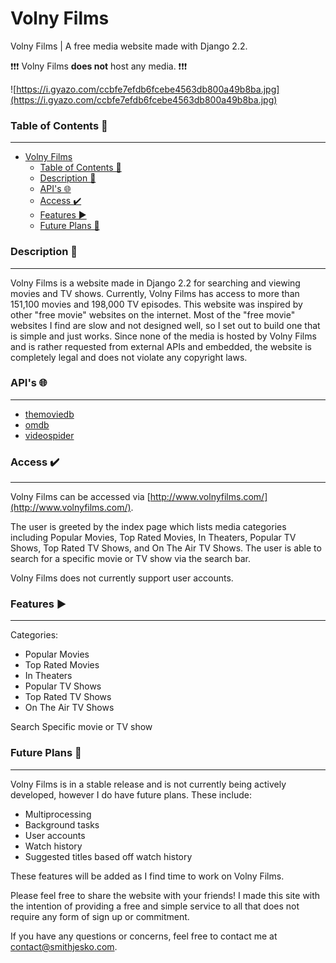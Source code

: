 # Volny Films

Volny Films | A free media website made with Django 2.2.

❗❗❗ Volny Films **does not** host any media. ❗❗❗

![https://i.gyazo.com/ccbfe7efdb6fcebe4563db800a49b8ba.jpg](https://i.gyazo.com/ccbfe7efdb6fcebe4563db800a49b8ba.jpg)

### Table of Contents 📜

---

- [Volny Films](#volny-films)
    - [Table of Contents 📜](#table-of-contents-)
    - [Description 📘](#description-)
    - [API's 🌐](#apis-)
    - [Access ✔️](#access-️)
    - [Features ▶️](#features-️)
    - [Future Plans 🚀](#future-plans-)

### Description 📘

---

Volny Films is a website made in Django 2.2 for searching and viewing movies and TV shows. Currently, Volny Films has access to more than 151,100 movies and 198,000 TV episodes. This website was inspired by other "free movie" websites on the internet. Most of the "free movie" websites I find are slow and not designed well, so I set out to build one that is simple and just works. Since none of the media is hosted by Volny Films and is rather requested from external APIs and embedded, the website is completely legal and does not violate any copyright laws.

### API's 🌐

---

- [themoviedb](https://www.themoviedb.org/documentation/api)
- [omdb](https://www.omdbapi.com/)
- [videospider](https://videospider.in/account.php)

### Access ✔️

---

Volny Films can be accessed via [http://www.volnyfilms.com/](http://www.volnyfilms.com/).

The user is greeted by the index page which lists media categories including Popular Movies, Top Rated Movies, In Theaters, Popular TV Shows, Top Rated TV Shows, and On The Air TV Shows. The user is able to search for a specific movie or TV show via the search bar.

Volny Films does not currently support user accounts.

### Features ▶️

---

Categories:

- Popular Movies
- Top Rated Movies
- In Theaters
- Popular TV Shows
- Top Rated TV Shows
- On The Air TV Shows

Search Specific movie or TV show

### Future Plans 🚀

---

Volny Films is in a stable release and is not currently being actively developed, however I do have future plans. These include:

- Multiprocessing
- Background tasks
- User accounts
- Watch history
- Suggested titles based off watch history

These features will be added as I find time to work on Volny Films.

Please feel free to share the website with your friends! I made this site with the intention of providing a free and simple service to all that does not require any form of sign up or commitment.

If you have any questions or concerns, feel free to contact me at <contact@smithjesko.com>.